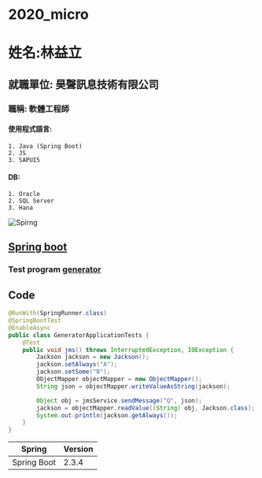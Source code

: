 # 2020_micro

# 姓名:林益立
## 就職單位: 昊聲訊息技術有限公司
### 職稱: 軟體工程師
#### 使用程式語言: 
    1. Java (Spring Boot)
    2. JS
    3. SAPUI5
#### DB: 
    1. Oracle
    2. SQL Server
    3. Hana

![Spirng](https://spring.io/images/spring-logo-9146a4d3298760c2e7e49595184e1975.svg "SPRING")
## [Spring boot](https://spring.io/projects/spring-boot)
### Test program [generator](https://github.com/LiyLinL/JavaWork/tree/master/generator)

## Code
```java
@RunWith(SpringRunner.class)
@SpringBootTest
@EnableAsync
public class GeneratorApplicationTests {
    @Test
    public void jms() throws InterruptedException, IOException {
        Jackson jackson = new Jackson();
        jackson.setAlways("A");
        jackson.setSome("B");
        ObjectMapper objectMapper = new ObjectMapper();
        String json = objectMapper.writeValueAsString(jackson);

        Object obj = jmsService.sendMessage("Q", json);
        jackson = objectMapper.readValue((String) obj, Jackson.class);
        System.out.println(jackson.getAlways());
    }
}
```

|Spring     |Version|
|:---------:|:------|
|Spring Boot|2.3.4  |
